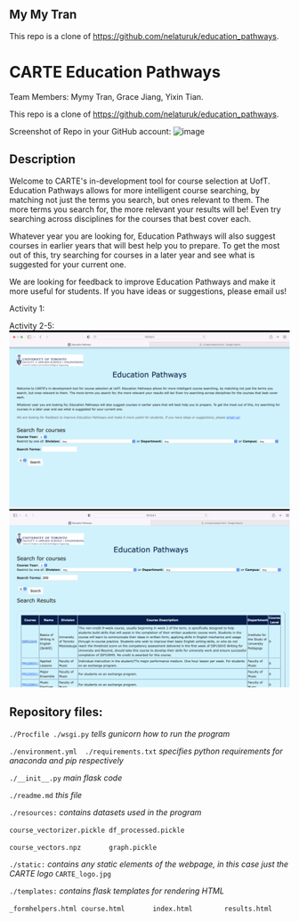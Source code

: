 ## My My Tran
This repo is a clone of 
https://github.com/nelaturuk/education_pathways.  
# CARTE Education Pathways

Team Members: Mymy Tran, Grace Jiang, Yixin Tian.

This repo is a clone of https://github.com/nelaturuk/education_pathways.

Screenshot of Repo in your GitHub account:
![image](https://user-images.githubusercontent.com/56566212/197398388-87f4e57b-21a2-447d-97de-935dd4cca5d2.png)

## Description
Welcome to CARTE's in-development tool for course selection at UofT. Education Pathways allows for more intelligent course searching, by matching not just the terms you search, but ones relevant to them. The more terms you search for, the more relevant your results will be! Even try searching across disciplines for the courses that best cover each.

Whatever year you are looking for, Education Pathways will also suggest courses in earlier years that will best help you to prepare. To get the most out of this, try searching for courses in a later year and see what is suggested for your current one.

We are looking for feedback to improve Education Pathways and make it more useful for students. If you have ideas or suggestions, please email us!

Activity 1:

Activity 2-5:
![](images/ep_main.png)
![](images/ep_results.png)

## Repository files:

`./Procfile ./wsgi.py` *tells gunicorn how to run the program*

`./environment.yml  ./requirements.txt` *specifies python requirements for anaconda and pip respectively*

`./__init__.py` *main flask code*

`./readme.md` *this file*

`./resources:` *contains datasets used in the program*

`course_vectorizer.pickle df_processed.pickle`

`course_vectors.npz       graph.pickle`

`./static:` *contains any static elements of the webpage, in this case just the CARTE logo*
`CARTE_logo.jpg`

`./templates:` *contains flask templates for rendering HTML*

`_formhelpers.html course.html       index.html        results.html`
